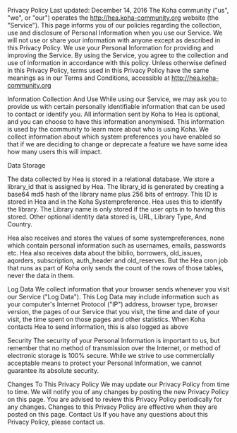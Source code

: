 Privacy Policy
Last updated: December 14, 2016
The Koha community ("us", "we", or "our") operates the http://hea.koha-community.org website (the "Service").
This page informs you of our policies regarding the collection, use and disclosure of Personal Information when you use our Service.
We will not use or share your information with anyone except as described in this Privacy Policy. 
We use your Personal Information for providing and improving the Service. By using the Service, you agree to the collection and use of information in accordance with this policy. Unless otherwise defined in this Privacy Policy, terms used in this Privacy Policy have the same meanings as in our Terms and Conditions, accessible at http://hea.koha-community.org

Information Collection And Use
While using our Service, we may ask you to provide us with certain personally identifiable information that can be used to contact or identify you.
All information sent by Koha to Hea is optional, and you can choose to have this information anonymised.
This information is used by the community to learn more about who is using Koha.
We collect information about which system preferences you have enabled so that if we are deciding to change or deprecate a feature we have some idea how many users this will impact.

Data Storage

The data collected by Hea is stored in a relational database. We store a library_id that is assigned by Hea.
The library_id is generated by creating a base64 md5 hash of the library name plus 256 bits of entropy.
This ID is stored in Hea and in the Koha Systempreference. Hea uses this to identify the library. 
The Library name is only stored if the user opts in to having this stored.
Other optional identity data stored is,
URL,
Library Type,
And Country.

Hea also receives and stores the values of some systempreferences, none which contain personal information such as
usernames, emails, passwords etc.
Hea also receives data about the biblio, borrowers, old_issues, aqorders, subscription, auth_header
and old_reserves. But the Hea cron job that runs as part of Koha only sends the count of the rows of those tables, never
the data in them.

Log Data
We collect information that your browser sends whenever you visit our Service ("Log Data"). This Log Data may include information such as your computer's Internet Protocol ("IP") address, browser type, browser version, the pages of our Service that you visit, the time and date of your visit, the time spent on those pages and other statistics.
When Koha contacts Hea to send information, this is also logged as above

Security
The security of your Personal Information is important to us, but remember that no method of transmission over the Internet, or method of electronic storage is 100% secure. While we strive to use commercially acceptable means to protect your Personal Information, we cannot guarantee its absolute security.

Changes To This Privacy Policy
We may update our Privacy Policy from time to time. We will notify you of any changes by posting the new Privacy Policy on this page.
You are advised to review this Privacy Policy periodically for any changes. Changes to this Privacy Policy are effective when they are posted on this page.
Contact Us
If you have any questions about this Privacy Policy, please contact us.
